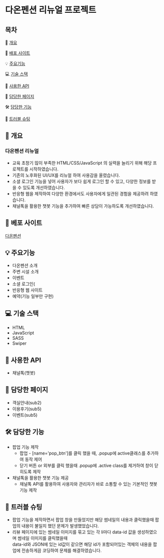 # 다온펜션 리뉴얼 프로젝트

## 목차

📝 [개요](#-개요)

🔗 [배포 사이트](#-베포-사이트)

💡 [주요기능](#-주요기능)

💻 [기술 스택](#-기술-스택)

🔎 [사용한 API](#-사용한-API)

📖 [담당한 페이지](#-담당한-페이지)

🛠️ [담당한 기능](#-담당한-기능)

🚀 [트러블 슈팅](#-트러블-슈팅)

## 📝 개요
 
### 다온펜션 리뉴얼

* 교육 초창기 많이 부족한 HTML/CSS/JavaScript 의 실력을 늘리기 위해 해당 프로젝트를 시작하였습니다.
* 기존의 노후화된 UI/UX를 리뉴얼 하여 사용감을 올렸습니다.
* 소셜 로그인 기능을 넣어 사용자가 보다 쉽게 로그인 할 수 있고, 다양한 정보를 받을 수 있도록 개선하였습니다. 
* 반응형 웹을 제작하여 다양한 환경에서도 사용자에게 일관된 경험을 제공하려 하였습니다.
* 채널톡을 활용한 챗봇 기능을 추가하여 빠른 상담이 가능하도록 개선하였습니다.
  
## 🔗 베포 사이트

[다온펜션](https://qodql.github.io/daon/index.html)

## 💡 주요기능 

* 다온펜션 소개
* 주변 시설 소개
* 이벤트
* 소셜 로그인(
* 반응형 웹 사이트
* 예약(기능 일부만 구현)

## 💻 기술 스택

* HTML
* JavaScript
* SASS
* Swiper

## 🔎 사용한 API 

* 채널톡(챗봇)

## 📖 담당한 페이지

* 객실안내(sub2)
* 이용후기(sub5)
* 이벤트(sub5)

## 🛠️ 담당한 기능

* 팝업 기능 제작
  * 팝업 - [name='pop_btn']를 클릭 했을 때, .popup에 active클래스를 추가하여 동작 제어
  * 닫기 버튼 or 외부를 클릭 했을때 .popup에 .active class를 제거하여 창이 닫히도록 제작
* 채널톡을 활용한 챗봇 기능 제공
  * 채널톡 API를 활용하여 사용자와 관리자가 바로 소통할 수 있는 기본적인 챗봇 기능 제작

## 🚀 트러블 슈팅

* 팝업 기능을 제작하면서 팝업 창을 만들었지만 해당 썸네일의 내용과 클릭했을때 팝업의 내용이 불일치 했던 문제가 발생했었습니다.<br>
 * 리뷰 페이지에 있는 썸네일 이미지를 묶고 있는 각 li마다 data-id 값을 생성하였으며 썸네일 이미지를 클릭했을때<br>
   data-id와 JSON에 있는 id값이 같으면 해당 id가 포함되어있는 객체의 내용을 팝업에 전송하게끔 코딩하여 문제를 해결하였습니다.



